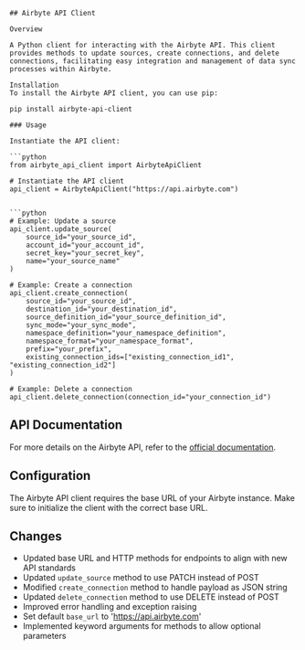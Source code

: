 ```
## Airbyte API Client

Overview

A Python client for interacting with the Airbyte API. This client provides methods to update sources, create connections, and delete connections, facilitating easy integration and management of data sync processes within Airbyte.

Installation
To install the Airbyte API client, you can use pip:

pip install airbyte-api-client

### Usage

Instantiate the API client:

```python
from airbyte_api_client import AirbyteApiClient

# Instantiate the API client
api_client = AirbyteApiClient("https://api.airbyte.com")


```python
# Example: Update a source
api_client.update_source(
    source_id="your_source_id",
    account_id="your_account_id",
    secret_key="your_secret_key",
    name="your_source_name"
)

# Example: Create a connection
api_client.create_connection(
    source_id="your_source_id",
    destination_id="your_destination_id",
    source_definition_id="your_source_definition_id",
    sync_mode="your_sync_mode",
    namespace_definition="your_namespace_definition",
    namespace_format="your_namespace_format",
    prefix="your_prefix",
    existing_connection_ids=["existing_connection_id1", "existing_connection_id2"]
)

# Example: Delete a connection
api_client.delete_connection(connection_id="your_connection_id")
```


## API Documentation

For more details on the Airbyte API, refer to the [official documentation](https://reference.airbyte.com/reference/start).

## Configuration

The Airbyte API client requires the base URL of your Airbyte instance. Make sure to initialize the client with the correct base URL.

## Changes

- Updated base URL and HTTP methods for endpoints to align with new API standards
- Updated `update_source` method to use PATCH instead of POST
- Modified `create_connection` method to handle payload as JSON string
- Updated `delete_connection` method to use DELETE instead of POST
- Improved error handling and exception raising
- Set default `base_url` to 'https://api.airbyte.com'
- Implemented keyword arguments for methods to allow optional parameters
